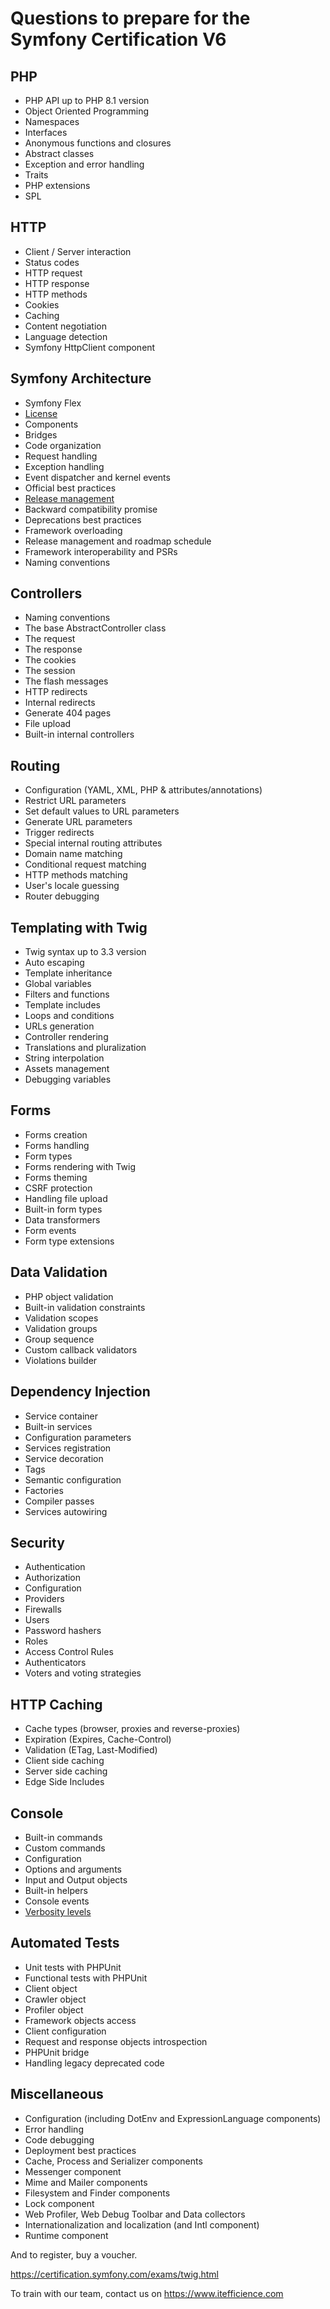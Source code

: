 # Questions to prepare for the Symfony Certification V6

## PHP
- PHP API up to PHP 8.1 version 
- Object Oriented Programming 
- Namespaces 
- Interfaces
- Anonymous functions and closures 
- Abstract classes 
- Exception and error handling 
- Traits 
- PHP extensions 
- SPL

## HTTP
- Client / Server interaction
- Status codes
- HTTP request
- HTTP response
- HTTP methods
- Cookies
- Caching
- Content negotiation
- Language detection
- Symfony HttpClient component

## Symfony Architecture
- Symfony Flex
- [License](data/Architecture/license.yaml)
- Components
- Bridges
- Code organization
- Request handling
- Exception handling
- Event dispatcher and kernel events
- Official best practices
- [Release management](data/Architecture/release_management.yaml)
- Backward compatibility promise
- Deprecations best practices
- Framework overloading
- Release management and roadmap schedule
- Framework interoperability and PSRs
- Naming conventions

## Controllers
- Naming conventions
- The base AbstractController class
- The request
- The response
- The cookies
- The session
- The flash messages
- HTTP redirects
- Internal redirects
- Generate 404 pages
- File upload
- Built-in internal controllers

## Routing
- Configuration (YAML, XML, PHP & attributes/annotations)
- Restrict URL parameters
- Set default values to URL parameters
- Generate URL parameters
- Trigger redirects
- Special internal routing attributes
- Domain name matching
- Conditional request matching
- HTTP methods matching
- User's locale guessing
- Router debugging

## Templating with Twig
- Twig syntax up to 3.3 version
- Auto escaping
- Template inheritance
- Global variables
- Filters and functions
- Template includes
- Loops and conditions
- URLs generation
- Controller rendering
- Translations and pluralization
- String interpolation
- Assets management
- Debugging variables

## Forms
- Forms creation
- Forms handling
- Form types
- Forms rendering with Twig
- Forms theming
- CSRF protection
- Handling file upload
- Built-in form types
- Data transformers
- Form events
- Form type extensions

## Data Validation
- PHP object validation
- Built-in validation constraints
- Validation scopes
- Validation groups
- Group sequence
- Custom callback validators
- Violations builder

## Dependency Injection
- Service container
- Built-in services
- Configuration parameters
- Services registration
- Service decoration
- Tags
- Semantic configuration
- Factories
- Compiler passes
- Services autowiring

## Security
- Authentication
- Authorization
- Configuration
- Providers
- Firewalls
- Users
- Password hashers
- Roles
- Access Control Rules
- Authenticators
- Voters and voting strategies

## HTTP Caching
- Cache types (browser, proxies and reverse-proxies)
- Expiration (Expires, Cache-Control)
- Validation (ETag, Last-Modified)
- Client side caching
- Server side caching
- Edge Side Includes

## Console
- Built-in commands
- Custom commands
- Configuration
- Options and arguments
- Input and Output objects
- Built-in helpers
- Console events
- [Verbosity levels](data/Console/verbosity_levels.yaml)

## Automated Tests
- Unit tests with PHPUnit
- Functional tests with PHPUnit
- Client object
- Crawler object
- Profiler object
- Framework objects access
- Client configuration
- Request and response objects introspection
- PHPUnit bridge
- Handling legacy deprecated code

## Miscellaneous
- Configuration (including DotEnv and ExpressionLanguage components)
- Error handling
- Code debugging
- Deployment best practices
- Cache, Process and Serializer components
- Messenger component
- Mime and Mailer components
- Filesystem and Finder components
- Lock component
- Web Profiler, Web Debug Toolbar and Data collectors
- Internationalization and localization (and Intl component)
- Runtime component

And to register, buy a voucher.

https://certification.symfony.com/exams/twig.html

To train with our team, contact us on https://www.itefficience.com